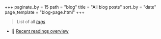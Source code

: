 +++
paginate_by = 15
path = "blog"
title = "All blog posts"
sort_by = "date"
page_template = "blog-page.html"
+++

> List of all *[tags](/tags)*

- 🍊 [Recent readings overview](https://special-molybdenum-b52.notion.site/Recent-readings-overview-b7eb985a79fe45e092cf352de52c1c15?pvs=4)
